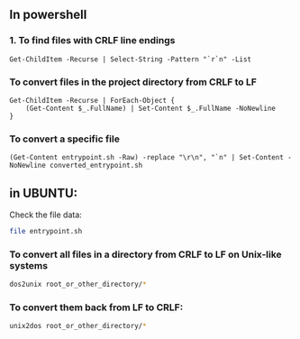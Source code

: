 
## In powershell

### 1. To find files with CRLF line endings

```pwsh
Get-ChildItem -Recurse | Select-String -Pattern "`r`n" -List
```

### To convert files in the project directory from CRLF to LF
```pwsh 
Get-ChildItem -Recurse | ForEach-Object {
    (Get-Content $_.FullName) | Set-Content $_.FullName -NoNewline
}
```

### To convert a specific file 
```pwsh
(Get-Content entrypoint.sh -Raw) -replace "\r\n", "`n" | Set-Content -NoNewline converted_entrypoint.sh
```



## in UBUNTU:

Check the file data: 
```bash
file entrypoint.sh
```

### To convert all files in a directory from CRLF to LF on Unix-like systems

```bash
dos2unix root_or_other_directory/*
```

### To convert them back from LF to CRLF:

```bash
unix2dos root_or_other_directory/*
```